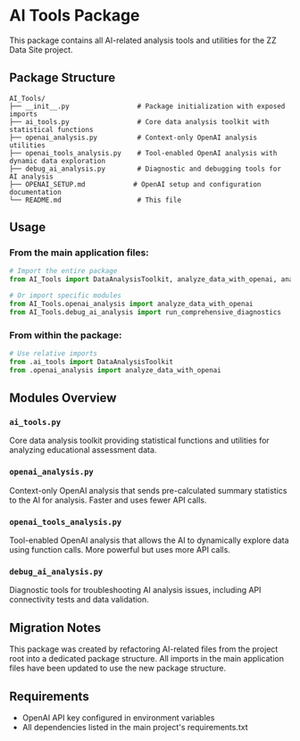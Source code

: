# AI Tools Package

This package contains all AI-related analysis tools and utilities for the ZZ Data Site project.

## Package Structure

```
AI_Tools/
├── __init__.py                 # Package initialization with exposed imports
├── ai_tools.py                 # Core data analysis toolkit with statistical functions
├── openai_analysis.py          # Context-only OpenAI analysis utilities
├── openai_tools_analysis.py    # Tool-enabled OpenAI analysis with dynamic data exploration
├── debug_ai_analysis.py        # Diagnostic and debugging tools for AI analysis
├── OPENAI_SETUP.md            # OpenAI setup and configuration documentation
└── README.md                   # This file
```

## Usage

### From the main application files:

```python
# Import the entire package
from AI_Tools import DataAnalysisToolkit, analyze_data_with_openai, analyze_with_tools

# Or import specific modules
from AI_Tools.openai_analysis import analyze_data_with_openai
from AI_Tools.debug_ai_analysis import run_comprehensive_diagnostics
```

### From within the package:

```python
# Use relative imports
from .ai_tools import DataAnalysisToolkit
from .openai_analysis import analyze_data_with_openai
```

## Modules Overview

### `ai_tools.py`
Core data analysis toolkit providing statistical functions and utilities for analyzing educational assessment data.

### `openai_analysis.py`
Context-only OpenAI analysis that sends pre-calculated summary statistics to the AI for analysis. Faster and uses fewer API calls.

### `openai_tools_analysis.py`
Tool-enabled OpenAI analysis that allows the AI to dynamically explore data using function calls. More powerful but uses more API calls.

### `debug_ai_analysis.py`
Diagnostic tools for troubleshooting AI analysis issues, including API connectivity tests and data validation.

## Migration Notes

This package was created by refactoring AI-related files from the project root into a dedicated package structure. All imports in the main application files have been updated to use the new package structure.

## Requirements

- OpenAI API key configured in environment variables
- All dependencies listed in the main project's requirements.txt 